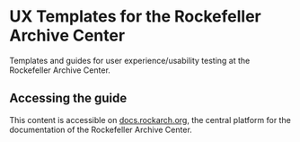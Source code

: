 # UX Templates for the Rockefeller Archive Center
Templates and guides for user experience/usability testing at the Rockefeller Archive Center.

## Accessing the guide

This content is accessible on [docs.rockarch.org](docs.rockarch.org), the central platform for the documentation of the Rockefeller Archive Center.
